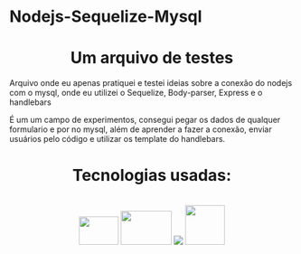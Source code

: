 # Nodejs-Sequelize-Mysql

<div align="center">
  <h1>Um arquivo de testes</h1>
</div>

<p>Arquivo onde eu apenas pratiquei e testei ideias sobre a conexão do nodejs com o mysql, onde eu utilizei o Sequelize, Body-parser, Express e o handlebars</p>
<p>É um um campo de experimentos, consegui pegar os dados de qualquer formulario e por no mysql, além de aprender a fazer a conexão, enviar usuários pelo código e utilizar
os template do handlebars.</p>

##

<div align="center">
  <h1>Tecnologias usadas:</h1>
</div><br>
<div align="center">
<img width=70 height=50 src="https://symbols.getvecta.com/stencil_95/67_sequelize-icon.54c1e009e5.svg">
<img width=90 height=60 src="https://miro.medium.com/max/365/1*Jr3NFSKTfQWRUyjblBSKeg.png">
<img width= height=70 src="https://a.fsdn.com/allura/mirror/body-parser/icon?cf8ad31d5e21fb293e2982c9a410089437c741d1baaccd3771af143d297f1452?&w=90">
 <img width=70 height=70 src="https://seeklogo.com/images/N/nodejs-logo-FBE122E377-seeklogo.com.png">
</div>
